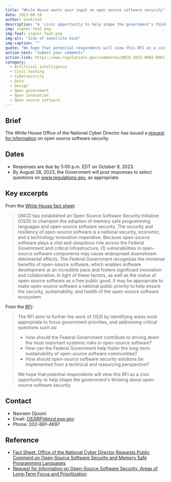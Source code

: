 ```yaml
---
title: "White House wants your input on open source software security"
date: 2023-08-18
author: GovFresh
description: "A 'civic opportunity to help shape the government’s thinking about open-source software security.'"
img: signal-feat.png
img-feat: signal-feat.png
img-alt: "Icon of satellite dish"
img-caption: ""
quote: "We hope that potential respondents will view this RFI as a civic opportunity to help shape the government's thinking about open-source software security."
action-text: "Submit your comments"
action-link: https://www.regulations.gov/commenton/ONCD-2023-0002-0001
category:
  - Artificial intelligence
  - Civic hacking
  - Cybersecurity
  - Data
  - Design
  - Open government
  - Open innovation
  - Open source software
---
```


## Brief

The White House Office of the National Cyber Director has issued a [request for information](https://www.regulations.gov/document/ONCD-2023-0002-0001) on open source software security.

## Dates

* Responses are due by 5:00 p.m. EDT on October 9, 2023.
* By August 28, 2023, the Government will post responses to select questions on www.regulations.gov, as appropriate. 

## Key excerpts

From the [White House fact sheet](https://www.whitehouse.gov/oncd/briefing-room/2023/08/10/fact-sheet-office-of-the-national-cyber-director-requests-public-comment-on-open-source-software-security-and-memory-safe-programming-languages/):

> ONCD has established an Open-Source Software Security Initiative (OS3I) to champion the adoption of memory safe programming languages and open-source software security. The security and resiliency of open-source software is a national security, economic, and a technology innovation imperative. Because open-source software plays a vital and ubiquitous role across the Federal Government and critical infrastructure, (1) vulnerabilities in open-source software components may cause widespread downstream detrimental effects. The Federal Government recognizes the immense benefits of open-source software, which enables software development at an incredible pace and fosters significant innovation and collaboration. In light of these factors, as well as the status of open-source software as a free public good, it may be appropriate to make open-source software a national public priority to help ensure the security, sustainability, and health of the open-source software ecosystem. 

From the [RFI](https://www.regulations.gov/document/ONCD-2023-0002-0001):

> The RFI aims to further the work of OS3I by identifying areas most appropriate to focus government priorities, and addressing critical questions such as:
> 
> - How should the Federal Government contribute to driving down the most important systemic risks in open-source software?
> - How can the Federal Government help foster the long-term sustainability of open-source software communities?
> - How should open-source software security solutions be implemented from a technical and resourcing perspective?

> We hope that potential respondents will view this RFI as a civic opportunity to help shape the government's thinking about open-source software security. 

## Contact

- Nasreen Djouini
- Email: <OS3IRFI@ncd.eop.gov> 
- Phone: 202–881–4697

## Reference

- [Fact Sheet: Office of the National Cyber Director Requests Public Comment on Open-Source Software Security and Memory Safe Programming Languages](https://www.whitehouse.gov/oncd/briefing-room/2023/08/10/fact-sheet-office-of-the-national-cyber-director-requests-public-comment-on-open-source-software-security-and-memory-safe-programming-languages/)
- [Request for Information on Open-Source Software Security: Areas of Long-Term Focus and Prioritization](https://www.regulations.gov/document/ONCD-2023-0002-0001)
